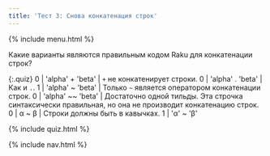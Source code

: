 ```yaml
---
title: 'Тест 3: Снова конкатенация строк'
---
```


{% include menu.html %}

Какие варианты являются правильным кодом Raku для конкатенации строк?

{:.quiz}
0 | &apos;alpha&apos; + &apos;beta&apos; | `+` не конкатенирует строки.
0 | &apos;alpha&apos; . &apos;beta&apos; | Как и `.`.
1 | &apos;alpha&apos; ~ &apos;beta&apos; | Только `~` является оператором конкатенации строк.
0 | &apos;alpha&apos; ~~ &apos;beta&apos; | Достаточно одной тильды. Эта строчка синтаксически правильная, но она не производит конкатенацию строк.
0 | α ~ β | Строки должны быть в кавычках.
1 | &apos;α&apos; ~ &apos;β&apos;

{% include quiz.html %}

{% include nav.html %}
